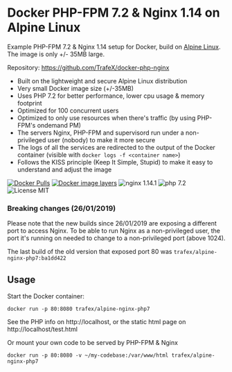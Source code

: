 # Docker PHP-FPM 7.2 & Nginx 1.14 on Alpine Linux
Example PHP-FPM 7.2 & Nginx 1.14 setup for Docker, build on [Alpine Linux](http://www.alpinelinux.org/).
The image is only +/- 35MB large.

Repository: https://github.com/TrafeX/docker-php-nginx


* Built on the lightweight and secure Alpine Linux distribution
* Very small Docker image size (+/-35MB)
* Uses PHP 7.2 for better performance, lower cpu usage & memory footprint
* Optimized for 100 concurrent users
* Optimized to only use resources when there's traffic (by using PHP-FPM's ondemand PM)
* The servers Nginx, PHP-FPM and supervisord run under a non-privileged user (nobody) to make it more secure
* The logs of all the services are redirected to the output of the Docker container (visible with `docker logs -f <container name>`)
* Follows the KISS principle (Keep It Simple, Stupid) to make it easy to understand and adjust the image


[![Docker Pulls](https://img.shields.io/docker/pulls/trafex/alpine-nginx-php7.svg)](https://hub.docker.com/r/trafex/alpine-nginx-php7/)
[![Docker image layers](https://images.microbadger.com/badges/image/trafex/alpine-nginx-php7.svg)](https://microbadger.com/images/trafex/alpine-nginx-php7)
![nginx 1.14.1](https://img.shields.io/badge/nginx-1.14-brightgreen.svg)
![php 7.2](https://img.shields.io/badge/php-7.2-brightgreen.svg)
![License MIT](https://img.shields.io/badge/license-MIT-blue.svg)

### Breaking changes (26/01/2019)

Please note that the new builds since 26/01/2019 are exposing a different port to access Nginx.
To be able to run Nginx as a non-privileged user, the port it's running on needed
to change to a non-privileged port (above 1024).

The last build of the old version that exposed port 80 was `trafex/alpine-nginx-php7:ba1dd422`

## Usage

Start the Docker container:

    docker run -p 80:8080 trafex/alpine-nginx-php7

See the PHP info on http://localhost, or the static html page on http://localhost/test.html

Or mount your own code to be served by PHP-FPM & Nginx

    docker run -p 80:8080 -v ~/my-codebase:/var/www/html trafex/alpine-nginx-php7
